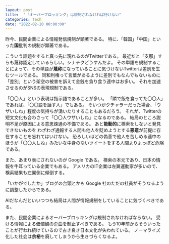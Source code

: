 ```yaml
---
layout: post
title:  "「オーバーブロッキング」は規制されなければ行けない"
categories: tech
date: "2022-02-20 00:00:00"
---
```


昨今、民間企業による情報発信規制が顕著である。
特に、「韓国」「中国」といった**国**批判の規制が顕著である。

こういう話題をすると真っ先に現れるのがTwitterである。
最近だと「支那」すらも蔑称認定しているらしい。シナチクどうすんだよ。
その単語を規制することによって、その単語が**蔑称**になっていることに気づけないTwitterは差別を生むツールである。
同和利権って言葉があるように差別でもなんでもないものに「差別」という架空の被害を訴えて金銭を貪り食う連中はお多い。
それを加速させるのがSNSの表現規制である。

「〇〇人」という表現は指示語であることが多い。
「隣で飯を食ってた〇〇人」であれば、「〇〇語を話す人」でもある。
そいつがクチャラーだった場合、「ウザいしね」程度の気持ちが湧いたりすることもあるだろう。
それが、Twitterの短文文化も合わさって「〇〇人ウザいしね」になるのである。
結局のところ説明不足が原因による意思疎通の不備である。
あと**能動的**に検索をしないと発見できないものを
わざわざ通報する人間も他人を貶めようとする**悪意**が前提に存在することを忘れてはいけない。
恐ろしいほどの偽善で他人を苦しめる連中のほうが「〇〇人しね」みたいな中身のないツイートをする人間よりよっぽど危険である。

また、あまり表にされないのが Google である。
検索の本元であり、日本の情報を牛耳っている企業でもある。
アメリカのIT企業は左翼運動家が多いので、検索結果も左翼側に傾倒する。

「いかがでしたか」ブログの台頭とかも Google 社のただの社員がそうなるように調整したからである。

AIだなんだといいつつも結局は人間が情報規制をしていることに気づくべきである。

また、民間企業によるオーバーブロッキングは規制されなければならない。
受ける情報による価値観の歪曲を制止すべきである。
もう10年前からそういったことが行われ続けているので古き良き日本文化が失われている。
ノーマライズ化した社会は**余裕**を廃してしまうから生きづらくなるよ。
